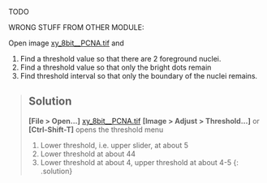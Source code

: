 TODO

WRONG STUFF FROM OTHER MODULE:

Open image [xy_8bit__PCNA.tif](https://github.com/NEUBIAS/training-resources/raw/master/image_data/xy_8bit__PCNA.tif) and 
1. Find a threshold value so that there are 2 foreground nuclei.
2. Find a threshold value so that only the bright dots remain
3. Find threshold interval so that only the boundary of the nuclei remains.

    
> ## Solution
> **[File > Open...]** [xy_8bit__PCNA.tif](https://github.com/NEUBIAS/training-resources/raw/master/image_data/xy_8bit__PCNA.tif)
> **[Image > Adjust > Threshold...]** or **[Ctrl-Shift-T]** opens the threshold menu
> 1. Lower threshold, i.e. upper slider,  at about 5 
> 2. Lower threshold at about 44
> 3. Lower threshold at about 4, upper threshold at about 4-5
{: .solution}
